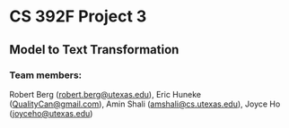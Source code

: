 CS 392F Project 3
=================

Model to Text Transformation
----------------------------

### Team members:
Robert Berg (robert.berg@utexas.edu), Eric Huneke (QualityCan@gmail.com), Amin Shali (amshali@cs.utexas.edu), Joyce Ho (joyceho@utexas.edu)

